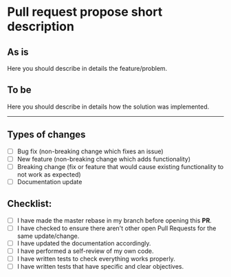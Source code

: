 # Pull request propose short description 

## As is

Here you should describe in details the feature/problem. 

## To be

Here you should describe in details how the solution was implemented. 

---

## Types of changes
<!--- What types of changes does your code introduce? Put an `x` in all the boxes that apply: -->
- [ ] Bug fix (non-breaking change which fixes an issue)
- [ ] New feature (non-breaking change which adds functionality)
- [ ] Breaking change (fix or feature that would cause existing functionality to not work as expected)
- [ ] Documentation update

## Checklist:
<!--- Go over all the following points, and put an `x` in all the boxes that apply. -->
<!--- If you're unsure about any of these, don't hesitate to ask. We're here to help! -->
- [ ] I have made the master rebase in my branch before opening this **PR**.
- [ ] I have checked to ensure there aren't other open Pull Requests for the same update/change.
- [ ] I have updated the documentation accordingly.
- [ ] I have performed a self-review of my own code.
- [ ] I have written tests to check everything works properly.
- [ ] I have written tests that have specific and clear objectives.
